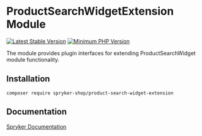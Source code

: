 # ProductSearchWidgetExtension Module
[![Latest Stable Version](https://poser.pugx.org/spryker-shop/product-search-widget-extension/v/stable.svg)](https://packagist.org/packages/spryker-shop/product-search-widget-extension)
[![Minimum PHP Version](https://img.shields.io/badge/php-%3E%3D%208.3-8892BF.svg)](https://php.net/)

The module provides plugin interfaces for extending ProductSearchWidget module functionality.

## Installation

```
composer require spryker-shop/product-search-widget-extension
```

## Documentation

[Spryker Documentation](https://docs.spryker.com)
